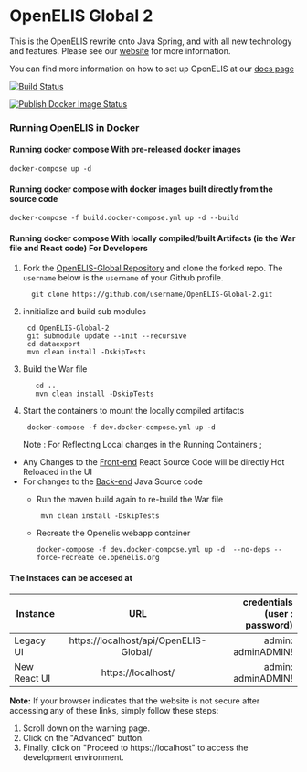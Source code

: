 # OpenELIS Global 2
This is the OpenELIS rewrite onto Java Spring, and with all new technology and features. Please see our [website](http://www.openelis-global.org/) for more information. 

You can find more information on how to set up OpenELIS at our [docs page](http://docs.openelis-global.org/)

[![Build Status](https://github.com/I-TECH-UW/OpenELIS-Global-2/actions/workflows/ci.yml/badge.svg)](https://github.com/I-TECH-UW/OpenELIS-Global-2/actions/workflows/ci.yml)

[![Publish Docker Image Status](https://github.com/I-TECH-UW/OpenELIS-Global-2/actions/workflows/publish.yml/badge.svg)](https://github.com/I-TECH-UW/OpenELIS-Global-2/actions/workflows/publish.yml)

### Running OpenELIS in Docker
#### Running docker compose With pre-released docker images
    docker-compose up -d

#### Running docker compose with docker images built directly from the source code
    docker-compose -f build.docker-compose.yml up -d --build


#### Running docker compose With locally compiled/built Artifacts (ie the War file and React code) For Developers
1. Fork the [OpenELIS-Global Repository](https://github.com/I-TECH-UW/OpenELIS-Global-2.git) and clone the forked repo. The `username` below is the `username` of your Github profile.

         git clone https://github.com/username/OpenELIS-Global-2.git 

2. innitialize and build sub modules

        cd OpenELIS-Global-2
        git submodule update --init --recursive
        cd dataexport
        mvn clean install -DskipTests

3.   Build the War file

            cd ..
            mvn clean install -DskipTests

4. Start the containers to mount the locally compiled artifacts

        docker-compose -f dev.docker-compose.yml up -d    

    Note : For Reflecting Local changes in the Running Containers ;

 * Any Changes to the [Front-end](./frontend/) React Source Code  will be directly Hot Reloaded in the UI
 * For changes to the [Back-end](./src/) Java Source code  
   - Run the maven build again  to re-build the War file

          mvn clean install -DskipTests

   -  Recreate the Openelis webapp container

          docker-compose -f dev.docker-compose.yml up -d  --no-deps --force-recreate oe.openelis.org          

#### The Instaces can be accesed at 

| Instance  |     URL       | credentials (user : password)|
|---------- |:-------------:|------:                       |
| Legacy UI   |  https://localhost/api/OpenELIS-Global/  | admin: adminADMIN! |
| New React UI  |    https://localhost/  |  admin: adminADMIN!

**Note:** If your browser indicates that the website is not secure after accessing any of these links, simply follow these steps:
1. Scroll down on the warning page.
2. Click on the "Advanced" button.
3. Finally, click on "Proceed to https://localhost" to access the development environment.
